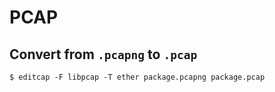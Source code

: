 # PCAP

## Convert from `.pcapng` to `.pcap`

```shell
$ editcap -F libpcap -T ether package.pcapng package.pcap
```
